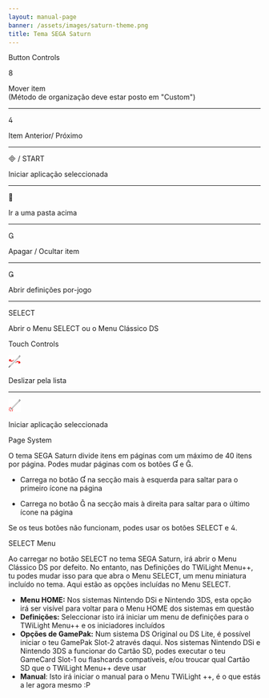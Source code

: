 ```yaml
---
layout: manual-page
banner: /assets/images/saturn-theme.png
title: Tema SEGA Saturn
---
```


<div id="button-controls" class="section-title">Button Controls</div>
<div class="section-body">
    <div class="button-action-group">
        <p class="button-action button">&#xE079;</p>
        <p class="button-action-text">Mover item<br>(Método de organização deve estar posto em "Custom")</p>
    </div>
    <hr>
    <div class="button-action-group">
        <p class="button-action button">&#xE07E;</p>
        <p class="button-action-text">Item Anterior/ Próximo</p>
    </div>
    <hr>
    <div class="button-action-group">
        <p class="button-action"><span class="button">&#xE000; /</span> START</p>
        <p class="button-action-text">Iniciar aplicação seleccionada</p>
    </div>
    <hr>
    <div class="button-action-group">
        <p class="button-action button">&#xE001;</p>
        <p class="button-action-text">Ir a uma pasta acima</p>
    </div>
    <hr>
    <div class="button-action-group">
        <p class="button-action button">&#xE002;</p>
        <p class="button-action-text">Apagar / Ocultar item</p>
    </div>
    <hr>
    <div class="button-action-group">
        <p class="button-action button">&#xE003;</p>
        <p class="button-action-text">Abrir definições por-jogo</p>
    </div>
    <hr>
    <div class="button-action-group">
        <p class="button-action">SELECT</p>
        <p class="button-action-text">Abrir o Menu SELECT ou o Menu Clássico DS</p>
    </div>
</div>

<div id="touch-controls" class="section-title">Touch Controls</div>
<div class="section-body">
    <div class="button-action-group">
        <p class="button-action"><img src="/assets/images/left-right.png"></p>
        <p class="button-action-text">Deslizar pela lista</p>
    </div>
    <hr>
    <div class="button-action-group">
        <p class="button-action"><img src="/assets/images/tap.png"></p>
        <p class="button-action-text">Iniciar aplicação seleccionada</p>
    </div>
    <!-- <hr>
    <div>
        <p>
            If the Sort Method is set to "Custom", you can drag the icon up to move it.
        </p>
    </div> -->
</div>

<div id="page-system" class="section-title">Page System</div>
<div class="section-body">
    <p>
        O tema SEGA Saturn divide itens em páginas com um máximo de 40 itens por página. Podes mudar páginas com os botões &#xE004; e &#xE005;.
    </p>
    <ul>
        <li><p>Carrega no botão &#xE004; na secção mais à esquerda para saltar para o primeiro ícone na página</p></li>
        <li><p>Carrega no botão &#xE005; na secção mais à direita para saltar para o último ícone na página</p></li>
    </ul>
    <p>
        Se os teus botões não funcionam, podes usar os botões SELECT e &#xE07E;.
    </p>
</div>

<div id="select-menu" class="section-title">SELECT Menu</div>
<div class="section-body">
    <p>
        Ao carregar no botão SELECT no tema SEGA Saturn, irá abrir o Menu Clássico DS por defeito. No entanto, nas Definições do TWiLight Menu++, tu podes mudar isso para que abra o Menu SELECT, um menu miniatura incluído no tema. Aqui estão as opções incluídas no Menu SELECT.
    </p>
    <ul>
        <li><strong>Menu HOME:</strong> Nos sistemas Nintendo DSi e Nintendo 3DS, esta opção irá ser visível para voltar para o Menu HOME dos sistemas em questão</li>
        <li><strong>Definições:</strong> Seleccionar isto irá iniciar um menu de definições para o TWiLight Menu++ e os iniciadores incluídos</li>
        <li><strong>Opções de GamePak:</strong> Num sistema DS Original ou DS Lite, é possível iniciar o teu GamePak Slot-2 através daqui. Nos sistemas Nintendo DSi e Nintendo 3DS a funcionar do Cartão SD, podes executar o teu GameCard Slot-1 ou flashcards compatíveis, e/ou troucar qual Cartão SD que o TWiLight Menu++ deve usar</li>
        <li><strong>Manual</strong>: Isto irá iniciar o manual para o Menu TWiLight ++, é o que estás a ler agora mesmo :P</li>
    </ul>
</div>
